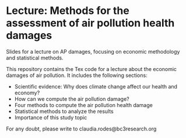 # Lecture: Methods for the assessment of air pollution health damages
Slides for a lecture on AP damages, focusing on economic methodology and statistical methods.

This repository contains the Tex code for a lecture about the economic damages of air pollution. It includes the following sections:
- Scientific evidence: Why does climate change affect our health and economy? 
- How can we compute the air pollution damage?
- Four methods to compute the air pollution health damage
- Statistical methods to analyze the results
- Importance of this study topic

  

For any doubt, please write to claudia.rodes\@bc3research.org
